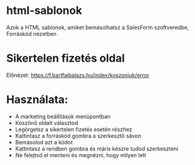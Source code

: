 # html-sablonok
Azok a HTML sablonok, amiket bemásolhatsz a SalesForm szoftveredbe, Forráskód nézetben

# Sikertelen fizetés oldal
Előnézet: https://f.bartfaibalazs.hu/index/koszonjuk/error

# Használata:
- A marketing beállítások menüpontban
- Köszönő oldalt választod
- Legörgetsz a sikertelen fizetés esetén részhez
- Kattintasz a forráskód gombra a szerkesztő sávon
- Bemásolod azt a kódot
- Kattintasz a rendben gombra és máris készre tudod szerkeszteni
- Ne felejtsd el menteni és megnézni, hogy milyen lett
